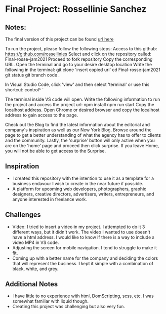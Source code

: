 # Final Project: Rossellinie Sanchez

## Notes:

The final version of this project can be found [url here](http://localhost:8080/)

To run the project, please follow the following steps:
Access to this github: https://github.com/rossellinies
Select and click on the repository called: Final-rosse-jam2021
Proceed to fork repository 
Copy the corresponding URL.
Open the terminal and go to your desire desktop location
Write the following in the terminal: 
        git clone 'insert copied url'
        cd Final-rosse-jam2021
        git status
        git branch
        code .

In Visual Studio Code, click 'view' and then select 'terminal' or use this shortcut: control^ `

The terminal inside VS code will open. 
Write the following information to run the project and access the project url:
        npm install
        npm run start
Copy the localhost address.
Open Chrome or desired browser and copy the localhost address to gain access to the page.

Check out the Blog to find the latest information about the editorial and company's inspiration as well as our New York Blog.
Browse around the page to get a better understanding of what the agency has to offer to clients and the community. 
Lastly, the 'surprise' button will only active when you are on the 'home' page and proceed then click surprise. If you leave Home, you will not be able to get access to the Surprise.

## Inspiration

- I created this repository with the intention to use it as a template for a business endavour I wish to create in the near future if possible. 
- A platform for upcoming web developers, photographers, graphic designers, creative directors, advertisers, writers, entrepreneurs, and anyone interested in freelance work. 

## Challenges

- Video: I tried to insert a video in my project. I attempted to do it 3 different ways, but it didn't work. The video I wanted to use doesn't have a html address. I would like to know if there is a way to include a video MP4 in VS code.
- Adjusting the screen for mobile navigation. I tend to struggle to make it fit. 
- Coming up with a better name for the company and deciding the colors that will represent the business. I kept it simple with a combination of black, white, and grey.  

## Additional Notes

- I have little to no experience with html, DomScripting, scss, etc. I was somewhat familiar with liquid though. 
- Creating this project was challenging but also very fun. 